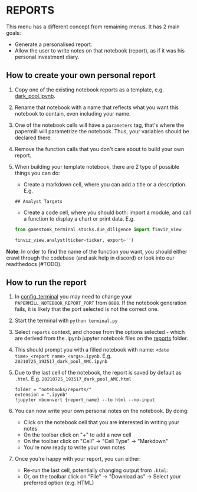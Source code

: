 # REPORTS

This menu has a different concept from remaining menus. It has 2 main goals:

- Generate a personalised report.
- Allow the user to write notes on that notebook (report), as if it was his personal investment diary.

## How to create your own personal report

1. Copy one of the existing notebook reports as a template, e.g. [dark_pool.ipynb](/gamestonk_terminal/reports/dark_pool.ipynb).

2. Rename that notebook with a name that reflects what you want this notebook to contain, even including your name.

3. One of the notebook cells will have a `parameters` tag, that's where the papermill will parametrize the notebook.
   Thus, your variables should be declared there.

4. Remove the function calls that you don't care about to build your own report.

5. When building your template notebook, there are 2 type of possible things you can do:
   - Create a markdown cell, where you can add a title or a description. E.g.

   ```text
   ## Analyst Targets
   ```

   - Create a code cell, where you should both: import a module, and call a function to display a chart or print data. E.g.

   ```python
   from gamestonk_terminal.stocks.due_diligence import finviz_view

   finviz_view.analyst(ticker=ticker, export='')
   ```

**Note**: In order to find the name of the function you want, you should either crawl through the codebase (and ask
help in discord) or look into our readthedocs (#TODO).

## How to run the report

1. In [config_terminal](/gamestonk_terminal/config_terminal.py) you may need to change your `PAPERMILL_NOTEBOOK_REPORT_PORT`
   from `8888`. If the notebook generation fails, it is likely that the port selected is not the correct one.

2. Start the terminal with `python terminal.py`

3. Select `reports` context, and choose from the options selected - which are derived from the .ipynb jupyter notebook
   files on the [reports](/gamestonk_terminal/reports/) folder.

4. This should prompt you with a filled notebook with name: `<date time>_<report name>_<args>.ipynb`. E.g. `20210725_193517_dark_pool_AMC.ipynb`

5. Due to the last cell of the notebook, the report is saved by default as `.html`. E.g.  `20210725_193517_dark_pool_AMC.html`

   ```text
   folder = "notebooks/reports/"
   extension = ".ipynb"
   !jupyter nbconvert {report_name} --to html --no-input
   ```

6. You can now write your own personal notes on the notebook. By doing:
   - Click on the notebook cell that you are interested in writing your notes
   - On the toolbar click on "+" to add a new cell
   - On the toolbar click on "Cell" -> "Cell Type" -> "Markdown"
   - You're now ready to write your own notes

7. Once you're happy with your report, you can either:
   - Re-run the last cell, potentially changing output from `.html`:
   - Or, on the toolbar click on "File" -> "Download as" -> Select your preferred option (e.g. HTML)
